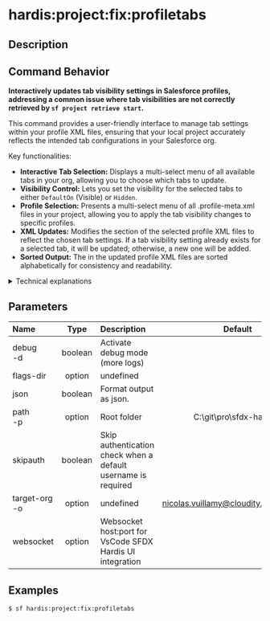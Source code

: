 <!-- This file has been generated with command 'sf hardis:doc:plugin:generate'. Please do not update it manually or it may be overwritten -->
# hardis:project:fix:profiletabs

## Description


## Command Behavior

**Interactively updates tab visibility settings in Salesforce profiles, addressing a common issue where tab visibilities are not correctly retrieved by `sf project retrieve start`.**

This command provides a user-friendly interface to manage tab settings within your profile XML files, ensuring that your local project accurately reflects the intended tab configurations in your Salesforce org.

Key functionalities:

- **Interactive Tab Selection:** Displays a multi-select menu of all available tabs in your org, allowing you to choose which tabs to update.
- **Visibility Control:** Lets you set the visibility for the selected tabs to either `DefaultOn` (Visible) or `Hidden`.
- **Profile Selection:** Presents a multi-select menu of all .profile-meta.xml files in your project, allowing you to apply the tab visibility changes to specific profiles.
- **XML Updates:** Modifies the <tabVisibilities> section of the selected profile XML files to reflect the chosen tab settings. If a tab visibility setting already exists for a selected tab, it will be updated; otherwise, a new one will be added.
- **Sorted Output:** The <tabVisibilities> in the updated profile XML files are sorted alphabetically for consistency and readability.

<details markdown="1">
<summary>Technical explanations</summary>

The command's technical implementation involves:

- **SOQL Queries (Tooling API):** It queries the `TabDefinition` object using `soqlQueryTooling` to retrieve a list of all available tabs in the target org.
- **File Discovery:** Uses `glob` to find all .profile-meta.xml files within the specified project path.
- **Interactive Prompts:** Leverages the `prompts` library to create interactive menus for selecting tabs, visibility settings, and profiles.
- **XML Parsing and Manipulation:** Uses `parseXmlFile` to read the content of profile XML files and `writeXmlFile` to write the modified content back. It manipulates the `tabVisibilities` array within the parsed XML to add or update tab settings.
- **Array Sorting:** Employs the `sort-array` library to sort the `tabVisibilities` alphabetically by tab name.
- **Logging:** Provides feedback to the user about which profiles have been updated and a summary of the changes.
</details>


## Parameters

| Name              |  Type   | Description                                                   |                Default                 | Required | Options |
|:------------------|:-------:|:--------------------------------------------------------------|:--------------------------------------:|:--------:|:-------:|
| debug<br/>-d      | boolean | Activate debug mode (more logs)                               |                                        |          |         |
| flags-dir         | option  | undefined                                                     |                                        |          |         |
| json              | boolean | Format output as json.                                        |                                        |          |         |
| path<br/>-p       | option  | Root folder                                                   |        C:\git\pro\sfdx-hardis2         |          |         |
| skipauth          | boolean | Skip authentication check when a default username is required |                                        |          |         |
| target-org<br/>-o | option  | undefined                                                     | nicolas.vuillamy@cloudity.com.playnico |          |         |
| websocket         | option  | Websocket host:port for VsCode SFDX Hardis UI integration     |                                        |          |         |

## Examples

```shell
$ sf hardis:project:fix:profiletabs
```


